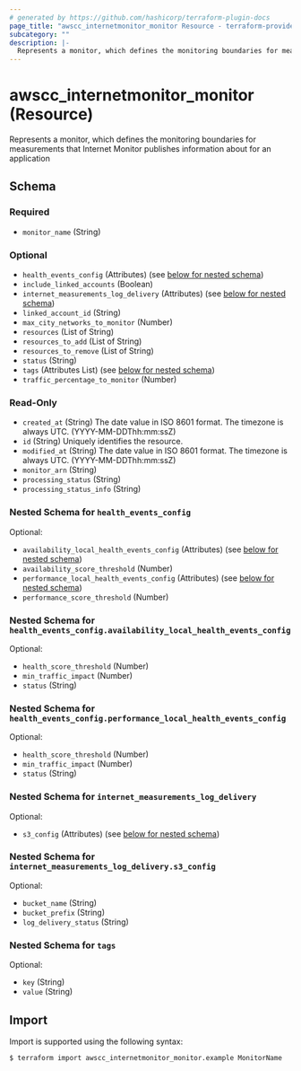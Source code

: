 ```yaml
---
# generated by https://github.com/hashicorp/terraform-plugin-docs
page_title: "awscc_internetmonitor_monitor Resource - terraform-provider-awscc"
subcategory: ""
description: |-
  Represents a monitor, which defines the monitoring boundaries for measurements that Internet Monitor publishes information about for an application
---
```


# awscc_internetmonitor_monitor (Resource)

Represents a monitor, which defines the monitoring boundaries for measurements that Internet Monitor publishes information about for an application



<!-- schema generated by tfplugindocs -->
## Schema

### Required

- `monitor_name` (String)

### Optional

- `health_events_config` (Attributes) (see [below for nested schema](#nestedatt--health_events_config))
- `include_linked_accounts` (Boolean)
- `internet_measurements_log_delivery` (Attributes) (see [below for nested schema](#nestedatt--internet_measurements_log_delivery))
- `linked_account_id` (String)
- `max_city_networks_to_monitor` (Number)
- `resources` (List of String)
- `resources_to_add` (List of String)
- `resources_to_remove` (List of String)
- `status` (String)
- `tags` (Attributes List) (see [below for nested schema](#nestedatt--tags))
- `traffic_percentage_to_monitor` (Number)

### Read-Only

- `created_at` (String) The date value in ISO 8601 format. The timezone is always UTC. (YYYY-MM-DDThh:mm:ssZ)
- `id` (String) Uniquely identifies the resource.
- `modified_at` (String) The date value in ISO 8601 format. The timezone is always UTC. (YYYY-MM-DDThh:mm:ssZ)
- `monitor_arn` (String)
- `processing_status` (String)
- `processing_status_info` (String)

<a id="nestedatt--health_events_config"></a>
### Nested Schema for `health_events_config`

Optional:

- `availability_local_health_events_config` (Attributes) (see [below for nested schema](#nestedatt--health_events_config--availability_local_health_events_config))
- `availability_score_threshold` (Number)
- `performance_local_health_events_config` (Attributes) (see [below for nested schema](#nestedatt--health_events_config--performance_local_health_events_config))
- `performance_score_threshold` (Number)

<a id="nestedatt--health_events_config--availability_local_health_events_config"></a>
### Nested Schema for `health_events_config.availability_local_health_events_config`

Optional:

- `health_score_threshold` (Number)
- `min_traffic_impact` (Number)
- `status` (String)


<a id="nestedatt--health_events_config--performance_local_health_events_config"></a>
### Nested Schema for `health_events_config.performance_local_health_events_config`

Optional:

- `health_score_threshold` (Number)
- `min_traffic_impact` (Number)
- `status` (String)



<a id="nestedatt--internet_measurements_log_delivery"></a>
### Nested Schema for `internet_measurements_log_delivery`

Optional:

- `s3_config` (Attributes) (see [below for nested schema](#nestedatt--internet_measurements_log_delivery--s3_config))

<a id="nestedatt--internet_measurements_log_delivery--s3_config"></a>
### Nested Schema for `internet_measurements_log_delivery.s3_config`

Optional:

- `bucket_name` (String)
- `bucket_prefix` (String)
- `log_delivery_status` (String)



<a id="nestedatt--tags"></a>
### Nested Schema for `tags`

Optional:

- `key` (String)
- `value` (String)

## Import

Import is supported using the following syntax:

```shell
$ terraform import awscc_internetmonitor_monitor.example MonitorName
```
